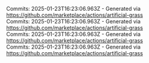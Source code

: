 Commits: 2025-01-23T16:23:06.963Z - Generated via https://github.com/marketplace/actions/artificial-grass
<br>
Commits: 2025-01-23T16:23:06.963Z - Generated via https://github.com/marketplace/actions/artificial-grass
<br>
Commits: 2025-01-23T16:23:06.963Z - Generated via https://github.com/marketplace/actions/artificial-grass
<br>
Commits: 2025-01-23T16:23:06.963Z - Generated via https://github.com/marketplace/actions/artificial-grass
<br>
